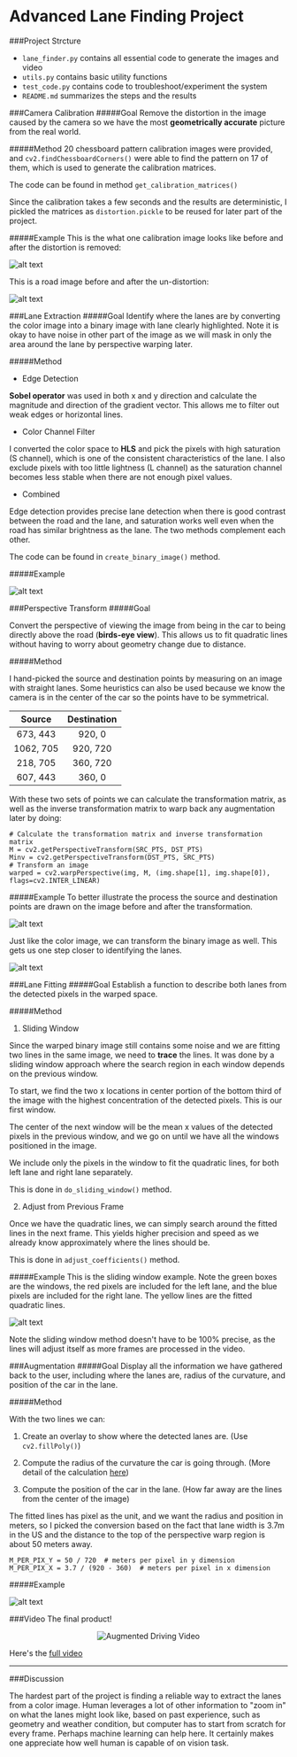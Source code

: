 # Advanced Lane Finding Project


[//]: # (Image References)
[image1]: ./output_images/undistorted_checker.jpg
[image2]: ./output_images/undistorted.jpg
[image3]: ./output_images/thresholded_image.png
[image4]: ./output_images/warped_with_lines.png
[image5]: ./output_images/warped_binary_with_lines.png
[image6]: ./output_images/fit_lines.png
[image7]: ./output_images/augmented_image.png

###Project Strcture
* `lane_finder.py` contains all essential code to generate the images and video  
* `utils.py` contains basic utility functions
* `test_code.py` contains code to troubleshoot/experiment the system
* `README.md` summarizes the steps and the results

###Camera Calibration
#####Goal
Remove the distortion in the image caused by the camera so we have the most **geometrically accurate** picture from the real world.

#####Method
20 chessboard pattern calibration images were provided, and `cv2.findChessboardCorners()` were able to find the pattern on 17 of them, which is used to generate the calibration matrices.

The code can be found in method `get_calibration_matrices()`

Since the calibration takes a few seconds and the results are deterministic, I pickled the matrices as `distortion.pickle` to be reused for later part of the project.

#####Example
This is the what one calibration image looks like before and after the distortion is removed:
 
![alt text][image1]

This is a road image before and after the un-distortion:

![alt text][image2]

###Lane Extraction
#####Goal
Identify where the lanes are by converting the color image into a binary image with lane clearly highlighted.
Note it is okay to have noise in other part of the image as we will mask in only the area around the lane by perspective warping later.

#####Method
- Edge Detection

**Sobel operator** was used in both x and y direction and calculate the magnitude and direction of the gradient vector. This allows me to filter out weak edges or horizontal lines.

- Color Channel Filter

I converted the color space to **HLS** and pick the pixels with high saturation (S channel), which is one of the consistent characteristics of the lane. I also exclude pixels with too little lightness (L channel) as the saturation channel becomes less stable when there are not enough pixel values.

- Combined

Edge detection provides precise lane detection when there is good contrast between the road and the lane, and saturation works well even when the road has similar brightness as the lane. The two methods complement each other.

The code can be found in `create_binary_image()` method.

#####Example

![alt text][image3]

###Perspective Transform
#####Goal

Convert the perspective of viewing the image from being in the car to being directly above the road (**birds-eye view**). This allows us to fit quadratic lines without having to worry about geometry change due to distance.

#####Method

I hand-picked the source and destination points by measuring on an image with straight lanes. Some heuristics can also be used because we know the camera is in the center of the car so the points have to be symmetrical. 

| Source        | Destination   | 
|:-------------:|:-------------:| 
| 673, 443      | 920, 0        | 
| 1062, 705     | 920, 720      |
| 218, 705      | 360, 720      |
| 607, 443      | 360, 0        |

With these two sets of points we can calculate the transformation matrix, as well as the inverse transformation matrix to warp back any augmentation later by doing:
```
# Calculate the transformation matrix and inverse transformation matrix
M = cv2.getPerspectiveTransform(SRC_PTS, DST_PTS)
Minv = cv2.getPerspectiveTransform(DST_PTS, SRC_PTS)
# Transform an image
warped = cv2.warpPerspective(img, M, (img.shape[1], img.shape[0]), flags=cv2.INTER_LINEAR)
```

#####Example
To better illustrate the process the source and destination points are drawn on the image before and after the transformation.

![alt text][image4]

Just like the color image, we can transform the binary image as well. This gets us one step closer to identifying the lanes.

![alt text][image5]

###Lane Fitting 
#####Goal
Establish a function to describe both lanes from the detected pixels in the warped space.

#####Method
1. Sliding Window

Since the warped binary image still contains some noise and we are fitting two lines in the same image, we need to **trace** the lines. It was done by a sliding window approach where the search region in each window depends on the previous window.

To start, we find the two x locations in center portion of the bottom third of the image with the highest concentration of the detected pixels. This is our first window.
 
The center of the next window will be the mean x values of the detected pixels in the previous window, and we go on until we have all the windows positioned in the image.

We include only the pixels in the window to fit the quadratic lines, for both left lane and right lane separately.

This is done in `do_sliding_window()` method.

2. Adjust from Previous Frame

Once we have the quadratic lines, we can simply search around the fitted lines in the next frame. This yields higher precision and speed as we already know approximately where the lines should be.

This is done in `adjust_coefficients()` method.

#####Example
This is the sliding window example. Note the green boxes are the windows, the red pixels are included for the left lane, and the blue pixels are included for the right lane. The yellow lines are the fitted quadratic lines.

![alt text][image6]

Note the sliding window method doesn't have to be 100% precise, as the lines will adjust itself as more frames are processed in the video.

###Augmentation
#####Goal
Display all the information we have gathered back to the user, including where the lanes are, radius of the curvature, and position of the car in the lane.

#####Method

With the two lines we can:

1. Create an overlay to show where the detected lanes are. (Use `cv2.fillPoly()`)

2. Compute the radius of the curvature the car is going through. (More detail of the calculation [here](http://www.intmath.com/applications-differentiation/8-radius-curvature.php))

3. Compute the position of the car in the lane. (How far away are the lines from the center of the image)

The fitted lines has pixel as the unit, and we want the radius and position in meters, so I picked the conversion based on the fact that lane width is 3.7m in the US and the distance to the top of the perspective warp region is about 50 meters away.

```
M_PER_PIX_Y = 50 / 720  # meters per pixel in y dimension
M_PER_PIX_X = 3.7 / (920 - 360)  # meters per pixel in x dimension
```

#####Example

![alt text][image7]

###Video
The final product!
<p align="center">
  <img src="./output_images/augmented1.gif" alt="Augmented Driving Video"/>
</p>

Here's the [full video](https://youtu.be/Gto2y9o7MqI)

---

###Discussion

The hardest part of the project is finding a reliable way to extract the lanes from a color image. Human leverages a lot of other information to "zoom in" on what the lanes might look like, based on past experience, such as geometry and weather condition, but computer has to start from scratch for every frame. Perhaps machine learning can help here. It certainly makes one appreciate how well human is capable of on vision task.